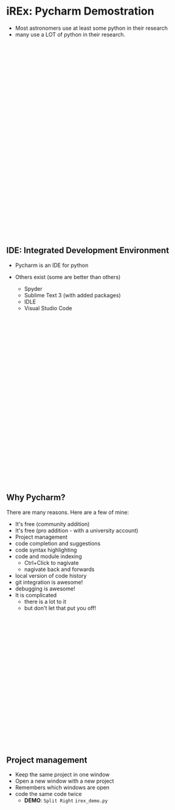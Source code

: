 # iREx: Pycharm Demostration

- Most astronomers use at least some python in their research
- many use a LOT of python in their research.


```





































```

## IDE: Integrated Development Environment

- Pycharm is an IDE for python

- Others exist (some are better than others)
    - Spyder
    - Sublime Text 3 (with added packages)
    - IDLE
    - Visual Studio Code
  
```
































```

## Why Pycharm?

There are many reasons. Here are a few of mine:

- It's free (community addition)
- It's free (pro addition - with a university account)
- Project management  
- code completion and suggestions
- code syntax highlighting   
- code and module indexing
  - Ctrl+Click to nagivate
  - nagivate back and forwards
- local version of code history  
- git integration is awesome!  
- debugging is awesome!
- It is complicated 
  - there is a lot to it
  - but don't let that put you off!

```

























```

## Project management

- Keep the same project in one window 
- Open a new window with a new project
- Remembers which windows are open 
- code the same code twice
  - **DEMO**: `Split Right` `irex_demo.py`


```

























```